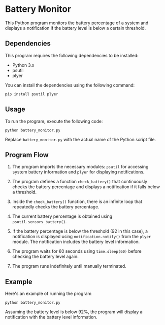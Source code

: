 # Battery Monitor

This Python program monitors the battery percentage of a system and displays a notification if the battery level is below a certain threshold.

## Dependencies

This program requires the following dependencies to be installed:

- Python 3.x
- psutil
- plyer

You can install the dependencies using the following command:

```shell
pip install psutil plyer
```

## Usage

To run the program, execute the following code:

```shell
python battery_monitor.py
```

Replace `battery_monitor.py` with the actual name of the Python script file.

## Program Flow

1. The program imports the necessary modules: `psutil` for accessing system battery information and `plyer` for displaying notifications.

2. The program defines a function `check_battery()` that continuously checks the battery percentage and displays a notification if it falls below a threshold.

3. Inside the `check_battery()` function, there is an infinite loop that repeatedly checks the battery percentage.

4. The current battery percentage is obtained using `psutil.sensors_battery()`.

5. If the battery percentage is below the threshold (92 in this case), a notification is displayed using `notification.notify()` from the `plyer` module. The notification includes the battery level information.

6. The program waits for 60 seconds using `time.sleep(60)` before checking the battery level again.

7. The program runs indefinitely until manually terminated.

## Example

Here's an example of running the program:

```shell
python battery_monitor.py
```

Assuming the battery level is below 92%, the program will display a notification with the battery level information.